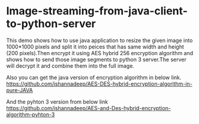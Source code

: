 # Image-streaming-from-java-client-to-python-server
This demo shows how to use java application to resize the given image into 1000*1000 pixels and split it into peices that has same width and height (200 pixels).Then encrypt it using AES hybrid 256 encryption algorithm and shows how to send those image segments to python 3 server.The server will decrypt it and combine them into the full image.

Also you can get the java version of encryption algorithm in below link.<br>
https://github.com/ishannadeep/AES-DES-hybrid-encryption-algorithm-in-pure-JAVA<br>

And the pyhton 3 version from below link <br>
https://github.com/ishannadeep/AES-and-Des-hybrid-encryption-algorithm-pyhton-3<br>
